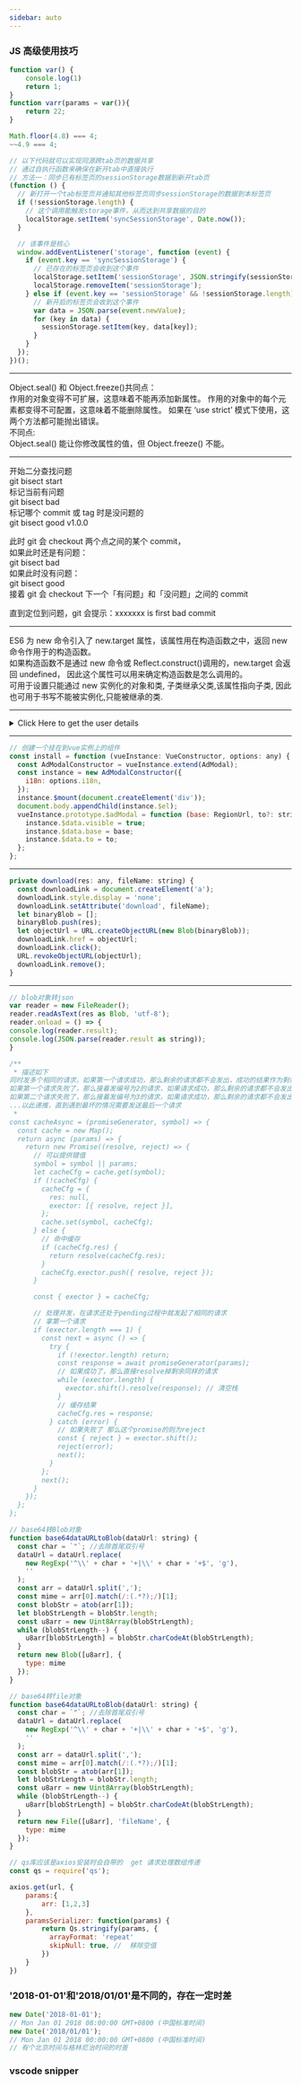 ```yaml
---
sidebar: auto
---
```


### JS 高级使用技巧

```javascript
function var() {
    console.log(1)
    return 1;
}
function varr(params = var()){
    return 22;
}
```

```javascript
Math.floor(4.8) === 4;
~~4.9 === 4;
```

```javascript
// 以下代码就可以实现同源跨tab页的数据共享
// 通过自执行函数来确保在新开tab中直接执行
// 方法一：同步已有标签页的sessionStorage数据到新开tab页
(function () {
  // 新打开一个tab标签页并通知其他标签页同步sessionStorage的数据到本标签页
  if (!sessionStorage.length) {
    // 这个调用能触发storage事件，从而达到共享数据的目的
    localStorage.setItem('syncSessionStorage', Date.now());
  }

  // 该事件是核心
  window.addEventListener('storage', function (event) {
    if (event.key == 'syncSessionStorage') {
      // 已存在的标签页会收到这个事件
      localStorage.setItem('sessionStorage', JSON.stringify(sessionStorage));
      localStorage.removeItem('sessionStorage');
    } else if (event.key == 'sessionStorage' && !sessionStorage.length) {
      // 新开启的标签页会收到这个事件
      var data = JSON.parse(event.newValue);
      for (key in data) {
        sessionStorage.setItem(key, data[key]);
      }
    }
  });
})();
```

---

Object.seal() 和 Object.freeze()共同点：  
作用的对象变得不可扩展，这意味着不能再添加新属性。
作用的对象中的每个元素都变得不可配置，这意味着不能删除属性。
如果在 ‘use strict’ 模式下使用，这两个方法都可能抛出错误。  
不同点:  
Object.seal() 能让你修改属性的值，但 Object.freeze() 不能。

---

开始二分查找问题  
git bisect start  
标记当前有问题  
git bisect bad  
标记哪个 commit 或 tag 时是没问题的  
git bisect good v1.0.0

此时 git 会 checkout 两个点之间的某个 commit，  
如果此时还是有问题：  
git bisect bad  
如果此时没有问题：  
git bisect good  
接着 git 会 checkout 下一个「有问题」和「没问题」之间的 commit

直到定位到问题，git 会提示：xxxxxxx is first bad commit

---

ES6 为 new 命令引入了 new.target 属性，该属性用在构造函数之中，返回 new 命令作用于的构造函数。  
如果构造函数不是通过 new 命令或 Reflect.construct()调用的，new.target 会返回 undefined，
因此这个属性可以用来确定构造函数是怎么调用的。  
可用于设置只能通过 new 实例化的对象和类, 子类继承父类,该属性指向子类,
因此也可用于书写不能被实例化,只能被继承的类.

---

<details>
    <summary>Click Here to get the user details</summary>
    <table>
        <tr>
            <th>#</th>
            <th>Name</th>
            <th>Location</th>
            <th>Job</th>
        </tr>
        <tr>
            <td>1</td>
            <td>Adam</td>
            <td>Huston</td>
            <td>UI/UX</td>
        </tr>
    </table>
</details>

---

```javascript
// 创建一个挂在到vue实例上的组件
const install = function (vueInstance: VueConstructor, options: any) {
  const AdModalConstructor = vueInstance.extend(AdModal);
  const instance = new AdModalConstructor({
    i18n: options.i18n,
  });
  instance.$mount(document.createElement('div'));
  document.body.appendChild(instance.$el);
  vueInstance.prototype.$adModal = function (base: RegionUrl, to?: string) {
    instance.$data.visible = true;
    instance.$data.base = base;
    instance.$data.to = to;
  };
};
```

---

```javascript
private download(res: any, fileName: string) {
  const downloadLink = document.createElement('a');
  downloadLink.style.display = 'none';
  downloadLink.setAttribute('download', fileName);
  let binaryBlob = [];
  binaryBlob.push(res);
  let objectUrl = URL.createObjectURL(new Blob(binaryBlob));
  downloadLink.href = objectUrl;
  downloadLink.click();
  URL.revokeObjectURL(objectUrl);
  downloadLink.remove();
}
```

---

```javascript
// blob对象转json
var reader = new FileReader();
reader.readAsText(res as Blob, 'utf-8');
reader.onload = () => {
console.log(reader.result);
console.log(JSON.parse(reader.result as string));
}
```

```javascript
/**
 * 描述如下
同时发多个相同的请求，如果第一个请求成功，那么剩余的请求都不会发出，成功的结果作为剩余请求返回
如果第一个请求失败了，那么接着发编号为2的请求，如果请求成功，那么剩余的请求都不会发出，成功的结果作为剩余请求返回
如果第二个请求失败了，那么接着发编号为3的请求，如果请求成功，那么剩余的请求都不会发出，成功的结果作为剩余请求返回
...以此递推，直到遇到最坏的情况需要发送最后一个请求
 * 
const cacheAsync = (promiseGenerator, symbol) => {
  const cache = new Map();
  return async (params) => {
    return new Promise((resolve, reject) => {
      // 可以提供键值
      symbol = symbol || params;
      let cacheCfg = cache.get(symbol);
      if (!cacheCfg) {
        cacheCfg = {
          res: null,
          exector: [{ resolve, reject }],
        };
        cache.set(symbol, cacheCfg);
      } else {
        // 命中缓存
        if (cacheCfg.res) {
          return resolve(cacheCfg.res);
        }
        cacheCfg.exector.push({ resolve, reject });
      }

      const { exector } = cacheCfg;

      // 处理并发，在请求还处于pending过程中就发起了相同的请求
      // 拿第一个请求
      if (exector.length === 1) {
        const next = async () => {
          try {
            if (!exector.length) return;
            const response = await promiseGenerator(params);
            // 如果成功了，那么直接resolve掉剩余同样的请求
            while (exector.length) {
              exector.shift().resolve(response); // 清空栈
            }
            // 缓存结果
            cacheCfg.res = response;
          } catch (error) {
            // 如果失败了 那么这个promise的则为reject
            const { reject } = exector.shift();
            reject(error);
            next();
          }
        };
        next();
      }
    });
  };
};
```
``` Javascript
// base64转Blob对象
function base64dataURLtoBlob(dataUrl: string) {
  const char = `"`; //去除首尾双引号
  dataUrl = dataUrl.replace(
    new RegExp('^\\' + char + '+|\\' + char + '+$', 'g'),
    ''
  );
  const arr = dataUrl.split(',');
  const mime = arr[0].match(/:(.*?);/)[1];
  const blobStr = atob(arr[1]);
  let blobStrLength = blobStr.length;
  const u8arr = new Uint8Array(blobStrLength);
  while (blobStrLength--) {
    u8arr[blobStrLength] = blobStr.charCodeAt(blobStrLength);
  }
  return new Blob([u8arr], {
    type: mime
  });
}
```
``` javascript
// base64转file对象
function base64dataURLtoBlob(dataUrl: string) {
  const char = `"`; //去除首尾双引号
  dataUrl = dataUrl.replace(
    new RegExp('^\\' + char + '+|\\' + char + '+$', 'g'),
    ''
  );
  const arr = dataUrl.split(',');
  const mime = arr[0].match(/:(.*?);/)[1];
  const blobStr = atob(arr[1]);
  let blobStrLength = blobStr.length;
  const u8arr = new Uint8Array(blobStrLength);
  while (blobStrLength--) {
    u8arr[blobStrLength] = blobStr.charCodeAt(blobStrLength);
  }
  return new File([u8arr], 'fileName', {
    type: mime
  });
}
```

``` javascript
// qs库应该是axios安装时会自带的  get 请求处理数组传递
const qs = require('qs');

axios.get(url, {
    params:{
        arr: [1,2,3]
    },
    paramsSerializer: function(params) {
        return Qs.stringify(params, {
          arrayFormat: 'repeat'
          skipNull: true, //  移除空值
        })
    }
})
```

### '2018-01-01'和'2018/01/01'是不同的，存在一定时差
``` javascript
new Date('2018-01-01');
// Mon Jan 01 2018 08:00:00 GMT+0800 (中国标准时间)
new Date('2018/01/01');
// Mon Jan 01 2018 00:00:00 GMT+0800 (中国标准时间)
// 有个北京时间与格林尼治时间的时差
```

### vscode snipper